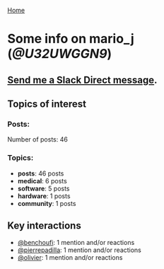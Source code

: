 [Home](https://kelu124.github.io/echommunity/)

# Some info on __mario_j__ (_@U32UWGGN9_)


## [Send me a Slack Direct message](https://echopen.slack.com/messages/@mario_j/).

## Topics of interest

### Posts: 

Number of posts: 46

### Topics:

* __posts__: 46 posts
* __medical__: 6 posts
* __software__: 5 posts
* __hardware__: 1 posts
* __community__: 1 posts

## Key interactions 

* [@benchoufi](./U0B47KC3S.md): 1 mention and/or reactions
* [@pierrepadilla](./U2X419KJS.md): 1 mention and/or reactions
* [@olivier](./U04DFTZ7D.md): 1 mention and/or reactions
